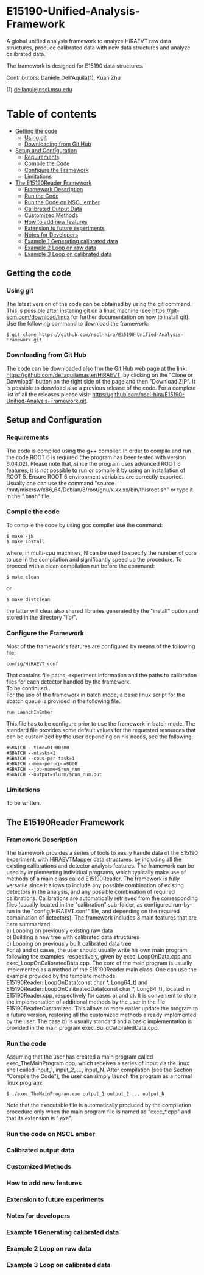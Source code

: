 # E15190-Unified-Analysis-Framework
A global unified analysis framework to analyze HiRAEVT raw data structures, produce calibrated data with new data structures and analyze calibrated data.

The framework is designed for E15190 data structures.

Contributors: Daniele Dell'Aquila(1), Kuan Zhu

(1) dellaqui@nscl.msu.edu

Table of contents
=================
<!--ts-->
* [Getting the code](#getting-the-code)
  * [Using git](#using-git)
  * [Downloading from Git Hub](#downloading-from-git-hub)
* [Setup and Configuration](#setup-and-configuration)
  * [Requirements](#requirements)
  * [Compile the Code](#compile-the-code)
  * [Configure the Framework](#configure-the-framework)
  * [Limitations](#limitations)
* [The E15190Reader Framework](#the-e15190reader-framework)
  * [Framework Description](#framework-description)
  * [Run the Code](#run-the-code)
  * [Run the Code on NSCL ember](#run-the-code-on-nscl-ember)
  * [Calibrated Output Data](#calibrated-output-data)
  * [Customized Methods](#customized-methods)
  * [How to add new features](#how-to-add-new-features)
  * [Extension to future experiments](#extension-to-future-experiments)
  * [Notes for Developers](#notes-for-developers)
  * [Example 1 Generating calibrated data](#example-1-generating-calibrated-data)
  * [Example 2 Loop on raw data](#example-2-loop-on-raw-data)
  * [Example 3 Loop on calibrated data](#example-3-loop-on-calibrated-data)
<!--te-->

## Getting the code
### Using git
The latest version of the code can be obtained by using the git command. This is possible after installing git on a linux machine (see https://git-scm.com/download/linux for further documentation on how to install git). Use the following command to download the framework:
````
$ git clone https://github.com/nscl-hira/E15190-Unified-Analysis-Framework.git
````
### Downloading from Git Hub
The code can be downloaded also frm the Git Hub web page at the link: https://github.com/dellaquilamaster/HiRAEVT, by
clicking on the "Clone or Download" button on the right side of the page and then "Download ZIP". It is possible to donwload also a previous release of the code. For a complete list of all the releases please visit: https://github.com/nscl-hira/E15190-Unified-Analysis-Framework.git.
## Setup and Configuration
### Requirements
The code is compiled using the g++ compiler.
In order to compile and run the code ROOT 6 is required (the program has been tested with version 6.04.02). Please note that, since the program uses advanced ROOT 6 features, it is not possible to run or compile it by using an installation of ROOT 5. Ensure ROOT 6 environment variables are correctly exported. Usually one can use the command "source /mnt/misc/sw/x86_64/Debian/8/root/gnu/x.xx.xx/bin/thisroot.sh" or type it in the ".bash" file.
### Compile the code
To compile the code by using gcc compiler use the command:
````
$ make -jN
$ make install
````
where, in multi-cpu machines, N can be used to specify the number of core to use in the compilation and significantly speed up the procedure.
To proceed with a clean compilation run before the command:
````
$ make clean
````
or
````
$ make distclean
````
the latter will clear also shared libraries generated by the "install" option and stored in the directory "lib/".
### Configure the Framework
Most of the framework's features are configured by means of the following file:
````
config/HiRAEVT.conf
````
That contains file paths, experiment information and the paths to calibration files for each detector handled by the framework.  
To be continued...  
For the use of the framework in batch mode, a basic linux script for the sbatch queue is provided in the following file:
````
run_LaunchInEmber
````
This file has to be configure prior to use the framework in batch mode. The standard file provides some default values for the requested resources that can be customized by the user depending on his needs, see the following:
````
#SBATCH --time=01:00:00
#SBATCH --ntasks=1
#SBATCH --cpus-per-task=1
#SBATCH --mem-per-cpu=8000
#SBATCH --job-name=$run_num
#SBATCH --output=slurm/$run_num.out
````
### Limitations
To be written.
## The E15190Reader Framework
### Framework Description
The framework provides a series of tools to easily handle data of the E15190 experiment, with HiRAEVTMapper data structures, by including all the existing calibrations and detector analysis features. The framework can be used by implementing individual programs, which typically make use of methods of a main class called E15190Reader. The framework is fully versatile since it allows to include any possible combination of existing detectors in the analysis, and any possible combination of required calibrations. Calibrations are automatically retrieved from the corresponding files (usually located in the "calibration" sub-folder, as configured run-by-run in the "config/HiRAEVT.conf" file, and depending on the required combination of detectors). The framework includes 3 main features that are here summarized:  
a) Looping on previously existing raw data  
b) Building a new tree with calibrated data structures  
c) Looping on previously built calibrated data tree  
For a) and c) cases, the user should usually write his own main program following the examples, respectively, given by exec_LoopOnData.cpp and exec_LoopOnCalibratedData.cpp. The core of the main program is usually implemented as a method of the E15190Reader main class. One can use the example provided by the template methods E15190Reader::LoopOnData(const char \*, Long64_t) and E15190Reader::LoopOnCalibratedData(const char \*, Long64_t), located in E15190Reader.cpp, respectively for cases a) and c). It is convenient to store the implementation of additional methods by the user in the file E15190ReaderCustomized. This allows to more easier update the program to a future version, restoring all the customized methods already implemented by the user. The case b) is usually standard and a basic implementation is provided in the main program exec_BuildCalibratedData.cpp.
### Run the code
Assuming that the user has created a main program called exec_TheMainProgram.cpp, which receives a series of input via the linux shell called input_1, input_2, ..., input_N. After compilation (see the Section "Compile the Code"), the user can simply launch the program as a normal linux program:
````
$ ./exec_TheMainProgram.exe output_1 output_2 ... output_N
````
Note that the executable file is automatically produced by the compilation procedure only when the main program file is named as "exec_\*.cpp" and that its extension is ".exe".
### Run the code on NSCL ember
### Calibrated output data
### Customized Methods
### How to add new features
### Extension to future experiments
### Notes for developers
### Example 1 Generating calibrated data
### Example 2 Loop on raw data
### Example 3 Loop on calibrated data
